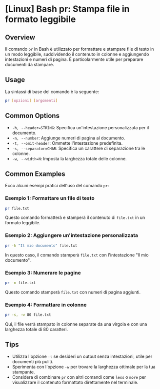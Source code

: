 # [Linux] Bash pr: Stampa file in formato leggibile

## Overview
Il comando `pr` in Bash è utilizzato per formattare e stampare file di testo in un modo leggibile, suddividendo il contenuto in colonne e aggiungendo intestazioni e numeri di pagina. È particolarmente utile per preparare documenti da stampare.

## Usage
La sintassi di base del comando è la seguente:

```bash
pr [opzioni] [argomenti]
```

## Common Options
- `-h, --header=STRING`: Specifica un'intestazione personalizzata per il documento.
- `-n, --number`: Aggiunge numeri di pagina al documento.
- `-t, --omit-header`: Ommette l'intestazione predefinita.
- `-s, --separator=CHAR`: Specifica un carattere di separazione tra le colonne.
- `-w, --width=N`: Imposta la larghezza totale delle colonne.

## Common Examples
Ecco alcuni esempi pratici dell'uso del comando `pr`:

### Esempio 1: Formattare un file di testo
```bash
pr file.txt
```
Questo comando formatterà e stamperà il contenuto di `file.txt` in un formato leggibile.

### Esempio 2: Aggiungere un'intestazione personalizzata
```bash
pr -h "Il mio documento" file.txt
```
In questo caso, il comando stamperà `file.txt` con l'intestazione "Il mio documento".

### Esempio 3: Numerare le pagine
```bash
pr -n file.txt
```
Questo comando stamperà `file.txt` con numeri di pagina aggiunti.

### Esempio 4: Formattare in colonne
```bash
pr -s, -w 80 file.txt
```
Qui, il file verrà stampato in colonne separate da una virgola e con una larghezza totale di 80 caratteri.

## Tips
- Utilizza l'opzione `-t` se desideri un output senza intestazioni, utile per documenti più puliti.
- Sperimenta con l'opzione `-w` per trovare la larghezza ottimale per la tua stampante.
- Considera di combinare `pr` con altri comandi come `less` o `more` per visualizzare il contenuto formattato direttamente nel terminale.